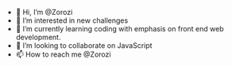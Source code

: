 - 👋 Hi, I’m @Zorozi
- 👀 I’m interested in new challenges
- 🌱 I’m currently learning coding with emphasis on front end web development.
- 💞️ I’m looking to collaborate on JavaScript
- 📫 How to reach me @Zorozi

<!---
Zorozi/Zorozi is a ✨ special ✨ repository because its `README.md` (this file) appears on your GitHub profile.
You can click the Preview link to take a look at your changes.
--->
